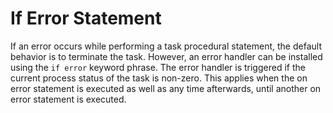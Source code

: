 # If Error Statement

If an error occurs while performing a task procedural statement, the default
behavior is to terminate the task. However, an error handler can be installed
using the `if error` keyword phrase. The error handler is triggered if the current
process status of the task is non-zero. This applies when the on error statement
is executed as well as any time afterwards, until another on error statement is executed.
